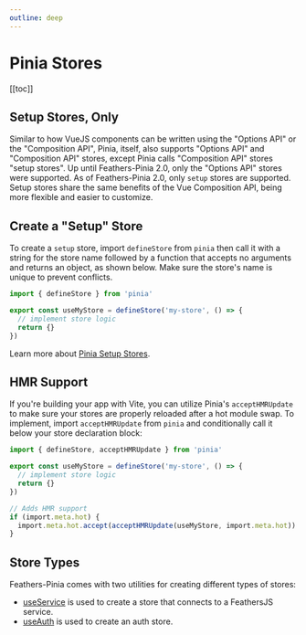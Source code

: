 ```yaml
---
outline: deep
---
```


<script setup>
import Badge from '../components/Badge.vue'
import BlockQuote from '../components/BlockQuote.vue'
</script>

# Pinia Stores

[[toc]]

## Setup Stores, Only

Similar to how VueJS components can be written using the "Options API" or the "Composition API", Pinia, itself, also
supports "Options API" and "Composition API" stores, except Pinia calls "Composition API" stores "setup stores". Up
until Feathers-Pinia 2.0, only the "Options API" stores were supported. As of Feathers-Pinia 2.0, only `setup` stores
are supported. Setup stores share the same benefits of the Vue Composition API, being more flexible and easier to
customize.

## Create a "Setup" Store

To create a `setup` store, import `defineStore` from `pinia` then call it with a string for the store name followed by a
function that accepts no arguments and returns an object, as shown below. Make sure the store's name is unique to
prevent conflicts.

```ts
import { defineStore } from 'pinia'

export const useMyStore = defineStore('my-store', () => {
  // implement store logic
  return {}
})
```

Learn more about [Pinia Setup Stores](https://pinia.vuejs.org/core-concepts/#setup-stores).

## HMR Support

If you're building your app with Vite, you can utilize Pinia's `acceptHMRUpdate` to make sure your stores are properly
reloaded after a hot module swap. To implement, import `acceptHMRUpdate` from `pinia` and conditionally call it below
your store declaration block:

```ts
import { defineStore, acceptHMRUpdate } from 'pinia'

export const useMyStore = defineStore('my-store', () => {
  // implement store logic
  return {}
})

// Adds HMR support
if (import.meta.hot) {
  import.meta.hot.accept(acceptHMRUpdate(useMyStore, import.meta.hot))
}
```

## Store Types

Feathers-Pinia comes with two utilities for creating different types of stores:

- [useService](/data-stores/) is used to create a store that connects to a FeathersJS service.
- [useAuth](/guide/use-auth) is used to create an auth store.
